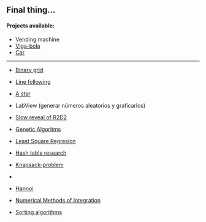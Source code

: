 ## Final thing...

#### Projects available:
* Vending machine
* [Viga-bola](https://github.com/EmilioLem/portfolio/tree/main/disenio_analisis_algoritmos/viga-bola)
* [Car](https://github.com/EmilioLem/portfolio/tree/main/disenio_analisis_algoritmos/car)
---

* [Binary grid](https://github.com/EmilioLem/portfolio/blob/main/disenio_analisis_algoritmos/binaryGrid.m)
* [Line following](https://github.com/EmilioLem/portfolio/blob/main/disenio_analisis_algoritmos/seguimiento_linea.m)
* [A star](https://github.com/EmilioLem/portfolio/tree/main/disenio_analisis_algoritmos/aStar)
* LabView (generar números aleatorios y graficarlos)
* [Slow reveal of R2D2](https://github.com/EmilioLem/portfolio/blob/main/disenio_analisis_algoritmos/slowRenderImage.m)



* [Genetic Algoritms](https://github.com/EmilioLem/portfolio/blob/main/disenio_analisis_algoritmos/genetics.md)
* [Least Square Regresion](https://github.com/EmilioLem/portfolio/tree/main/disenio_analisis_algoritmos/LeastSquaresRegresionMethods)

* [Hash table research](https://github.com/EmilioLem/portfolio/blob/main/disenio_analisis_algoritmos/hashTable.md)
* [Knapsack-problem](https://github.com/EmilioLem/portfolio/tree/main/disenio_analisis_algoritmos/knapsackProblem)


* <!-- [Monte Carlo](https://github.com/EmilioLem/portfolio/tree/main/disenio_analisis_algoritmos/MonteCarlo) -->
* [Hannoi](https://github.com/EmilioLem/portfolio/blob/main/disenio_analisis_algoritmos/Hannoi.m)
* [Numerical Methods of Integration](https://github.com/EmilioLem/portfolio/tree/main/disenio_analisis_algoritmos/NumericMethods)
* [Sorting algorithms](https://github.com/EmilioLem/portfolio/tree/main/disenio_analisis_algoritmos/sorting)

